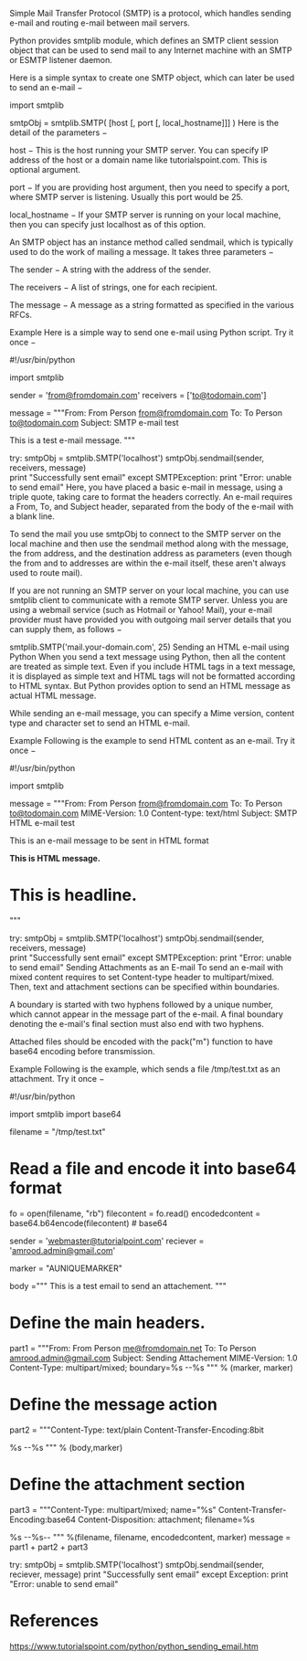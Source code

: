 Simple Mail Transfer Protocol (SMTP) is a protocol, which handles sending e-mail and routing e-mail between mail servers.

Python provides smtplib module, which defines an SMTP client session object that can be used to send mail to any Internet machine with an SMTP or ESMTP listener daemon.

Here is a simple syntax to create one SMTP object, which can later be used to send an e-mail −

import smtplib

smtpObj = smtplib.SMTP( [host [, port [, local_hostname]]] )
Here is the detail of the parameters −

host − This is the host running your SMTP server. You can specify IP address of the host or a domain name like tutorialspoint.com. This is optional argument.

port − If you are providing host argument, then you need to specify a port, where SMTP server is listening. Usually this port would be 25.

local_hostname − If your SMTP server is running on your local machine, then you can specify just localhost as of this option.

An SMTP object has an instance method called sendmail, which is typically used to do the work of mailing a message. It takes three parameters −

The sender − A string with the address of the sender.

The receivers − A list of strings, one for each recipient.

The message − A message as a string formatted as specified in the various RFCs.

Example
Here is a simple way to send one e-mail using Python script. Try it once −

#!/usr/bin/python

import smtplib

sender = 'from@fromdomain.com'
receivers = ['to@todomain.com']

message = """From: From Person <from@fromdomain.com>
To: To Person <to@todomain.com>
Subject: SMTP e-mail test

This is a test e-mail message.
"""

try:
   smtpObj = smtplib.SMTP('localhost')
   smtpObj.sendmail(sender, receivers, message)         
   print "Successfully sent email"
except SMTPException:
   print "Error: unable to send email"
Here, you have placed a basic e-mail in message, using a triple quote, taking care to format the headers correctly. An e-mail requires a From, To, and Subject header, separated from the body of the e-mail with a blank line.

To send the mail you use smtpObj to connect to the SMTP server on the local machine and then use the sendmail method along with the message, the from address, and the destination address as parameters (even though the from and to addresses are within the e-mail itself, these aren't always used to route mail).

If you are not running an SMTP server on your local machine, you can use smtplib client to communicate with a remote SMTP server. Unless you are using a webmail service (such as Hotmail or Yahoo! Mail), your e-mail provider must have provided you with outgoing mail server details that you can supply them, as follows −

smtplib.SMTP('mail.your-domain.com', 25)
Sending an HTML e-mail using Python
When you send a text message using Python, then all the content are treated as simple text. Even if you include HTML tags in a text message, it is displayed as simple text and HTML tags will not be formatted according to HTML syntax. But Python provides option to send an HTML message as actual HTML message.

While sending an e-mail message, you can specify a Mime version, content type and character set to send an HTML e-mail.

Example
Following is the example to send HTML content as an e-mail. Try it once −

#!/usr/bin/python

import smtplib

message = """From: From Person <from@fromdomain.com>
To: To Person <to@todomain.com>
MIME-Version: 1.0
Content-type: text/html
Subject: SMTP HTML e-mail test

This is an e-mail message to be sent in HTML format

<b>This is HTML message.</b>
<h1>This is headline.</h1>
"""

try:
   smtpObj = smtplib.SMTP('localhost')
   smtpObj.sendmail(sender, receivers, message)         
   print "Successfully sent email"
except SMTPException:
   print "Error: unable to send email"
Sending Attachments as an E-mail
To send an e-mail with mixed content requires to set Content-type header to multipart/mixed. Then, text and attachment sections can be specified within boundaries.

A boundary is started with two hyphens followed by a unique number, which cannot appear in the message part of the e-mail. A final boundary denoting the e-mail's final section must also end with two hyphens.

Attached files should be encoded with the pack("m") function to have base64 encoding before transmission.

Example
Following is the example, which sends a file /tmp/test.txt as an attachment. Try it once −

#!/usr/bin/python

import smtplib
import base64

filename = "/tmp/test.txt"

# Read a file and encode it into base64 format
fo = open(filename, "rb")
filecontent = fo.read()
encodedcontent = base64.b64encode(filecontent)  # base64

sender = 'webmaster@tutorialpoint.com'
reciever = 'amrood.admin@gmail.com'

marker = "AUNIQUEMARKER"

body ="""
This is a test email to send an attachement.
"""
# Define the main headers.
part1 = """From: From Person <me@fromdomain.net>
To: To Person <amrood.admin@gmail.com>
Subject: Sending Attachement
MIME-Version: 1.0
Content-Type: multipart/mixed; boundary=%s
--%s
""" % (marker, marker)

# Define the message action
part2 = """Content-Type: text/plain
Content-Transfer-Encoding:8bit

%s
--%s
""" % (body,marker)

# Define the attachment section
part3 = """Content-Type: multipart/mixed; name=\"%s\"
Content-Transfer-Encoding:base64
Content-Disposition: attachment; filename=%s

%s
--%s--
""" %(filename, filename, encodedcontent, marker)
message = part1 + part2 + part3

try:
   smtpObj = smtplib.SMTP('localhost')
   smtpObj.sendmail(sender, reciever, message)
   print "Successfully sent email"
except Exception:
   print "Error: unable to send email"
   
# References
https://www.tutorialspoint.com/python/python_sending_email.htm
